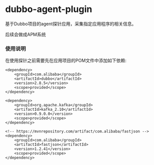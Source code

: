 # dubbo-agent-plugin

基于Dubbo项目的agent探针应用，采集指定应用程序的相关信息。

后续会做成APM系统

### 使用说明
在使用探针之前需要先在应用项目的POM文件中添加如下依赖:

```
<dependency>
    <groupId>com.alibaba</groupId>
    <artifactId>dubbo</artifactId>
    <version>2.8.5</version>
    <scope>provided</scope>
</dependency>

<dependency>
    <groupId>org.apache.kafka</groupId>
    <artifactId>kafka_2.10</artifactId>
    <version>0.9.0.0</version>
    <scope>provided</scope>
</dependency>

<!-- https://mvnrepository.com/artifact/com.alibaba/fastjson -->
<dependency>
    <groupId>com.alibaba</groupId>
    <artifactId>fastjson</artifactId>
    <version>1.2.41</version>
    <scope>provided</scope>
</dependency>
```
